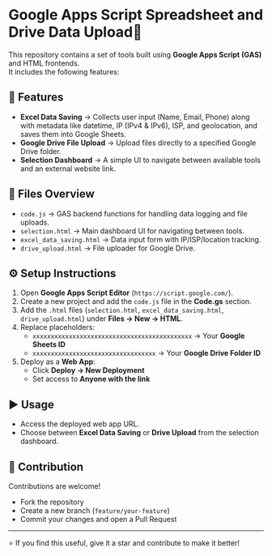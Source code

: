 # Google Apps Script Spreadsheet and Drive Data Upload🚀

This repository contains a set of tools built using **Google Apps Script (GAS)** and HTML frontends.  
It includes the following features:

## 📌 Features
- **Excel Data Saving** → Collects user input (Name, Email, Phone) along with metadata like datetime, IP (IPv4 & IPv6), ISP, and geolocation, and saves them into Google Sheets.  
- **Google Drive File Upload** → Upload files directly to a specified Google Drive folder.  
- **Selection Dashboard** → A simple UI to navigate between available tools and an external website link.  

## 📂 Files Overview
- `code.js` → GAS backend functions for handling data logging and file uploads.  
- `selection.html` → Main dashboard UI for navigating between tools.  
- `excel_data_saving.html` → Data input form with IP/ISP/location tracking.  
- `drive_upload.html` → File uploader for Google Drive.  

## ⚙️ Setup Instructions
1. Open **Google Apps Script Editor** (`https://script.google.com/`).  
2. Create a new project and add the `code.js` file in the **Code.gs** section.  
3. Add the `.html` files (`selection.html`, `excel_data_saving.html`, `drive_upload.html`) under **Files → New → HTML**.  
4. Replace placeholders:
   - `xxxxxxxxxxxxxxxxxxxxxxxxxxxxxxxxxxxxxxxxxxxx` → Your **Google Sheets ID**  
   - `xxxxxxxxxxxxxxxxxxxxxxxxxxxxxxxxxx` → Your **Google Drive Folder ID**  
5. Deploy as a **Web App**:
   - Click **Deploy → New Deployment**  
   - Set access to **Anyone with the link**  

## ▶️ Usage
- Access the deployed web app URL.  
- Choose between **Excel Data Saving** or **Drive Upload** from the selection dashboard.  

## 🤝 Contribution
Contributions are welcome!  
- Fork the repository  
- Create a new branch (`feature/your-feature`)  
- Commit your changes and open a Pull Request  


---
⭐ If you find this useful, give it a star and contribute to make it better!
